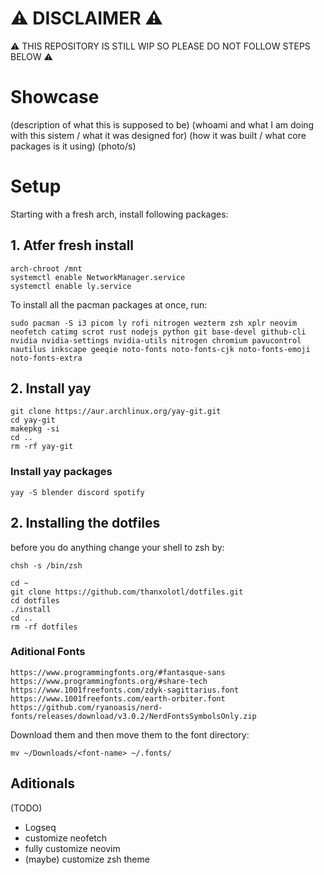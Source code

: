 # ⚠ DISCLAIMER ⚠
⚠ THIS REPOSITORY IS STILL WIP SO PLEASE DO NOT FOLLOW STEPS BELOW ⚠

# Showcase 
(description of what this is supposed to be)
(whoami and what I am doing with this sistem / what it was designed for)
(how it was built / what core packages is it using)
(photo/s)
# Setup
Starting with a fresh arch, install following packages:
## 1. Atfer fresh install
```
arch-chroot /mnt
systemctl enable NetworkManager.service
systemctl enable ly.service
```
To install all the pacman packages at once, run:
```
sudo pacman -S i3 picom ly rofi nitrogen wezterm zsh xplr neovim neofetch catimg scrot rust nodejs python git base-devel github-cli nvidia nvidia-settings nvidia-utils nitrogen chromium pavucontrol nautilus inkscape geeqie noto-fonts noto-fonts-cjk noto-fonts-emoji noto-fonts-extra 
```
## 2. Install yay
```
git clone https://aur.archlinux.org/yay-git.git
cd yay-git
makepkg -si
cd ..
rm -rf yay-git
```
### Install yay packages
```
yay -S blender discord spotify
```
## 2. Installing the dotfiles
before you do anything change your shell to zsh by:
```
chsh -s /bin/zsh
```
```
cd ~
git clone https://github.com/thanxolotl/dotfiles.git
cd dotfiles
./install
cd ..
rm -rf dotfiles
```
### Aditional Fonts
```
https://www.programmingfonts.org/#fantasque-sans
https://www.programmingfonts.org/#share-tech
https://www.1001freefonts.com/zdyk-sagittarius.font
https://www.1001freefonts.com/earth-orbiter.font
https://github.com/ryanoasis/nerd-fonts/releases/download/v3.0.2/NerdFontsSymbolsOnly.zip
```
Download them and then move them to the font directory:
```
mv ~/Downloads/<font-name> ~/.fonts/
```

## Aditionals
(TODO) 
 - Logseq
 - customize neofetch
 - fully customize neovim
 - (maybe) customize zsh theme

